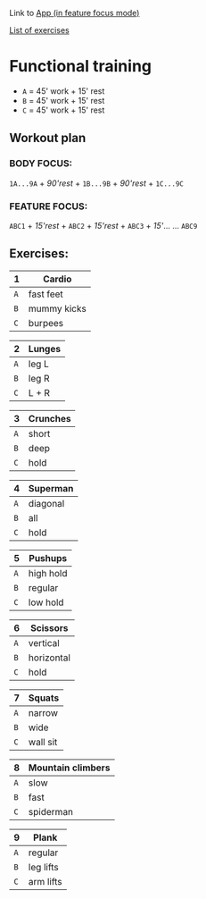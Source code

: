 Link to [App (in feature focus mode)](https://wod-psi.now.sh/)

[List of exercises](https://wod-psi.now.sh/exercises)

# Functional training

- `A` = 45' work + 15' rest
- `B` = 45' work + 15' rest
- `C` = 45' work + 15' rest

## Workout plan

### BODY FOCUS:

`1A...9A` + _90'rest_ + `1B...9B` + _90'rest_ + `1C...9C`

### FEATURE FOCUS:

`ABC1` + _15'rest_ + `ABC2` + _15'rest_ + `ABC3` + _15'_... ... `ABC9`

## Exercises:

| 1   | Cardio      |
| --- | ----------- |
| `A` | fast feet   |
| `B` | mummy kicks |
| `C` | burpees     |

| 2   | Lunges |
| --- | ------ |
| `A` | leg L  |
| `B` | leg R  |
| `C` | L + R  |

| 3   | Crunches |
| --- | -------- |
| `A` | short    |
| `B` | deep     |
| `C` | hold     |

| 4   | Superman |
| --- | -------- |
| `A` | diagonal |
| `B` | all      |
| `C` | hold     |

| 5   | Pushups   |
| --- | --------- |
| `A` | high hold |
| `B` | regular   |
| `C` | low hold  |

| 6   | Scissors   |
| --- | ---------- |
| `A` | vertical   |
| `B` | horizontal |
| `C` | hold       |

| 7   | Squats   |
| --- | -------- |
| `A` | narrow   |
| `B` | wide     |
| `C` | wall sit |

| 8   | Mountain climbers |
| --- | ----------------- |
| `A` | slow              |
| `B` | fast              |
| `C` | spiderman         |

| 9   | Plank     |
| --- | --------- |
| `A` | regular   |
| `B` | leg lifts |
| `C` | arm lifts |
